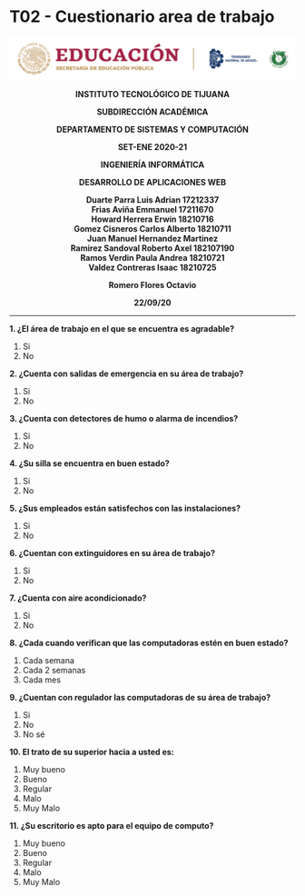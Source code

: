 # T02 - Cuestionario area de trabajo
![Logo](../img/logo.png)

**<div align="center">INSTITUTO TECNOLÓGICO DE TIJUANA</div>**

**<div align="center">SUBDIRECCIÓN ACADÉMICA</div>**

**<div align="center">DEPARTAMENTO DE SISTEMAS Y COMPUTACIÓN</div>**

**<div align="center">SET-ENE 2020-21</div>**

**<div align="center">INGENIERÍA INFORMÁTICA</div>**

**<div align="center">DESARROLLO DE APLICACIONES WEB</div>**

**<div align="center">Duarte Parra Luis Adrian 17212337</div>**
**<div align="center">Frias Aviña Emmanuel 17211670</div>**
**<div align="center">Howard Herrera Erwin 18210716</div>**
**<div align="center">Gomez Cisneros Carlos Alberto 18210711</div>**
**<div align="center">Juan Manuel Hernandez Martinez</div>**
**<div align="center">Ramirez Sandoval Roberto Axel 182107190</div>**
**<div align="center">Ramos Verdin Paula Andrea 18210721</div>**
**<div align="center">Valdez Contreras Isaac 18210725 </div>**

**<div align="center">Romero Flores Octavio</div>**

**<div align="center">22/09/20</div>**

___

**1. ¿El área de trabajo en el que se encuentra es agradable?**
1. Si
2. No

**2. ¿Cuenta con salidas de emergencia en su área de trabajo?**
1. Si
2. No

**3. ¿Cuenta con detectores de humo o alarma de incendios?**
1. Si
2. No 

**4. ¿Su silla se encuentra en buen estado?**
1. Si
2. No

**5. ¿Sus empleados están satisfechos con las instalaciones?**
1. Si
2. No

**6. ¿Cuentan con extinguidores en su área de trabajo?**
1. Si
2. No

**7. ¿Cuenta con aire acondicionado?**
1. Si
2. No 

**8. ¿Cada cuando verifican que las computadoras estén en buen estado?**
1. Cada semana
2. Cada 2 semanas
3. Cada mes

**9. ¿Cuentan con regulador las computadoras de su área de trabajo?**
1. Si
2. No
3. No sé

**10. El trato de su superior hacia a usted es:**
1. Muy bueno
2. Bueno
3. Regular
4. Malo
5. Muy Malo

**11. ¿Su escritorio es apto para el equipo de computo?**
1. Muy bueno
2. Bueno
3. Regular
4. Malo
5. Muy Malo
